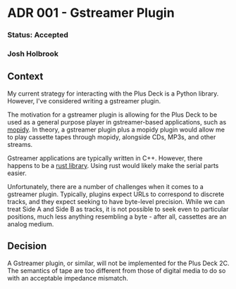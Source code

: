 # ADR 001 - Gstreamer Plugin

### Status: Accepted

### Josh Holbrook

## Context

My current strategy for interacting with the Plus Deck is a Python library. However, I've considered writing a gstreamer plugin.

The motivation for a gstreamer plugin is allowing for the Plus Deck to be used as a general purpose player in gstreamer-based applications, such as [mopidy](https://docs.mopidy.com/en/latest/). In theory, a gstreamer plugin plus a mopidy plugin would allow me to play cassette tapes through mopidy, alongside CDs, MP3s, and other streams.

Gstreamer applications are typically written in C++. However, there happens to be a [rust library](https://gitlab.freedesktop.org/gstreamer/gstreamer-rs). Using rust would likely make the serial parts easier.

Unfortunately, there are a number of challenges when it comes to a gstreamer plugin. Typically, plugins expect URLs to correspond to discrete tracks, and they expect seeking to have byte-level precision. While we can treat Side A and Side B as tracks, it is not possible to seek even to particular positions, much less anything resembling a byte - after all, cassettes are an analog medium.

## Decision

A Gstreamer plugin, or similar, will not be implemented for the Plus Deck 2C. The semantics of tape are too different from those of digital media to do so with an acceptable impedance mismatch.
